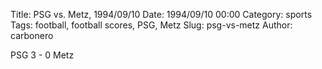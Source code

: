 Title: PSG vs. Metz, 1994/09/10
Date: 1994/09/10 00:00
Category: sports
Tags: football, football scores, PSG, Metz
Slug: psg-vs-metz
Author: carbonero


PSG 3 - 0 Metz
